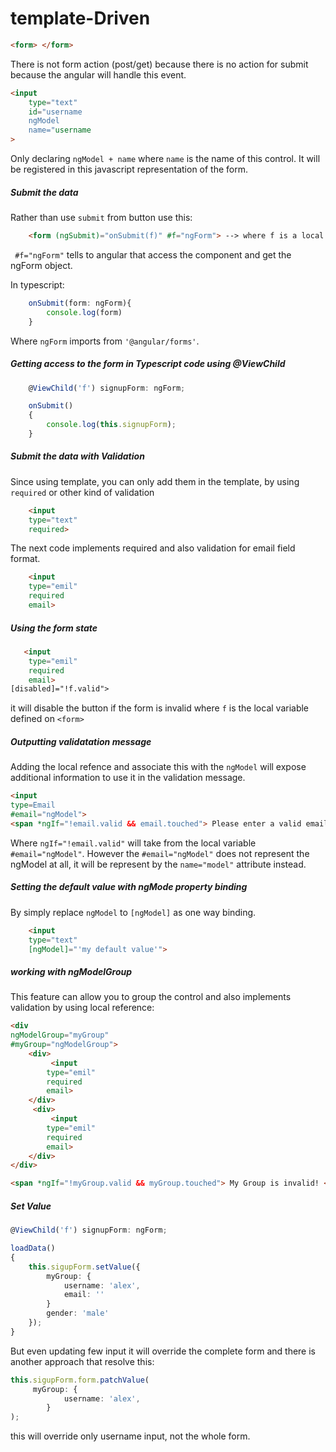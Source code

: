 # template-Driven
```html
<form> </form>
```
There is not form action (post/get) because there is no action for submit because the angular will handle this event.

```html
<input
    type="text"
    id="username
    ngModel
    name="username
>
```

Only declaring ```ngModel + name``` where ```name``` is the name of this control. It will be registered in this javascript representation of the form.

##### Submit the data
Rather than use ```submit``` from button use this:
```html
    <form (ngSubmit)="onSubmit(f)" #f="ngForm"> --> where f is a local reference
```
``` #f="ngForm"``` tells to angular that access the component and get the ngForm object.

In typescript:
```ts
    onSubmit(form: ngForm){ 
        console.log(form)
    }
```
Where ```ngForm``` imports from ```'@angular/forms'```.

##### Getting access to the form in Typescript code using @ViewChild
```ts
    @ViewChild('f') signupForm: ngForm;

    onSubmit()
    {
        console.log(this.signupForm);
    }
```

##### Submit the data with Validation
Since using template, you can only add them in the template, by using ```required``` or other kind of validation
```html
    <input
    type="text"
    required>
```
The next code implements required and also validation for email field format.
```html
    <input
    type="emil"
    required
    email>
```
##### Using the form state

```html
   <input
    type="emil"
    required
    email>
[disabled]="!f.valid">
```
it will disable the button if the form is invalid where ```f``` is the local variable defined on ```<form>```

##### Outputting validatation message
Adding the local refence and associate this with the ```ngModel``` will expose additional information to use it in the validation message.
```html
<input
type=Email
#email="ngModel">
<span *ngIf="!email.valid && email.touched"> Please enter a valid email! </span>
```
Where ```ngIf="!email.valid"``` will take from the local variable ```#email="ngModel"```. However the ```#email="ngModel"``` does not represent the ngModel at all, it will be represent by the ```name="model"``` attribute instead.


##### Setting the default value with ngMode property binding
By simply replace ```ngModel``` to ```[ngModel]``` as one way binding.
```html
    <input
    type="text"
    [ngModel]="'my default value'">
```

##### working with ngModelGroup
This feature can allow you to group the control and also implements validation by using local reference:
```html
<div 
ngModelGroup="myGroup"
#myGroup="ngModelGroup">
    <div>
         <input
        type="emil"
        required
        email>
    </div>
     <div>
         <input
        type="emil"
        required
        email>
    </div>
</div>

<span *ngIf="!myGroup.valid && myGroup.touched"> My Group is invalid! </span>
```

##### Set Value
```ts
@ViewChild('f') signupForm: ngForm;

loadData()
{
    this.sigupForm.setValue({
        myGroup: {
            username: 'alex',
            email: ''
        }
        gender: 'male'
    });
}
```
But even updating few input it will override the complete form and there is another approach that resolve this:
```ts
this.sigupForm.form.patchValue(
     myGroup: {
            username: 'alex',
        }
);
```
this will override only username input, not the whole form.